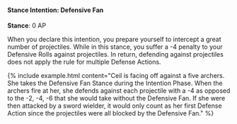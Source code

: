 #### Stance Intention: Defensive Fan
**Stance**: 0 AP

When you declare this intention, you prepare yourself to intercept a great number of projectiles. While in this stance, you suffer a -4 penalty to your Defensive Rolls against projectiles. In return, defending against projectiles does not apply the rule for multiple Defense Actions. 

{% include example.html content="Ceil is facing off against a five archers. She takes the Defensive Fan Stance during the Intention Phase. When the archers fire at her, she defends against each projectile with a -4 as opposed to the -2, -4, -6 that she would take without the Defensive Fan. If she were then attacked by a sword wielder, it would only count as her first Defense Action since the projectiles were all blocked by the Defensive Fan." %}